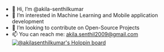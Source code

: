 - 👋 Hi, I’m @akila-senthilkumar
- 🌱 I’m interested in Machine Learning and Mobile application development
- 💞️ I’m looking to contribute on Open-Source Projects
- 📫 You can reach me: akila.senthil2009@gmail.com
[![@akilasenthilkumar's Holopin board](https://holopin.io/api/user/board?user=akilasenthilkumar)](https://holopin.io/@akilasenthilkumar)
<!---
akila-senthilkumar/akila-senthilkumar is a ✨ special ✨ repository because its `README.md` (this file) appears on your GitHub profile.
You can click the Preview link to take a look at your changes.
--->
